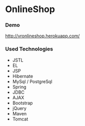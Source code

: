 # OnlineShop

### Demo
http://vronlineshop.herokuapp.com/

### Used Technologies
* JSTL
* EL
* JSP
* Hibernate
* MySql / PostgreSql
* Spring
* JDBC
* AJAX
* Bootstrap
* jQuery
* Maven
* Tomcat
